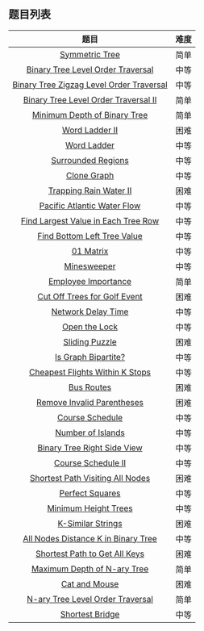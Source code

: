 ## 题目列表  
| 题目 | 难度 |  
|:---:|:---:|  
| [Symmetric Tree](symmetric-tree/question.md) | 简单 |   
| [Binary Tree Level Order Traversal](binary-tree-level-order-traversal/question.md) | 中等 |   
| [Binary Tree Zigzag Level Order Traversal](binary-tree-zigzag-level-order-traversal/question.md) | 中等 |   
| [Binary Tree Level Order Traversal II](binary-tree-level-order-traversal-ii/question.md) | 简单 |   
| [Minimum Depth of Binary Tree](minimum-depth-of-binary-tree/question.md) | 简单 |   
| [Word Ladder II](word-ladder-ii/question.md) | 困难 |   
| [Word Ladder](word-ladder/question.md) | 中等 |   
| [Surrounded Regions](surrounded-regions/question.md) | 中等 |   
| [Clone Graph](clone-graph/question.md) | 中等 |   
| [Trapping Rain Water II](trapping-rain-water-ii/question.md) | 困难 |   
| [Pacific Atlantic Water Flow](pacific-atlantic-water-flow/question.md) | 中等 |   
| [Find Largest Value in Each Tree Row](find-largest-value-in-each-tree-row/question.md) | 中等 |   
| [Find Bottom Left Tree Value](find-bottom-left-tree-value/question.md) | 中等 |   
| [01 Matrix](01-matrix/question.md) | 中等 |   
| [Minesweeper](minesweeper/question.md) | 中等 |   
| [Employee Importance](employee-importance/question.md) | 简单 |   
| [Cut Off Trees for Golf Event](cut-off-trees-for-golf-event/question.md) | 困难 |   
| [Network Delay Time](network-delay-time/question.md) | 中等 |   
| [Open the Lock](open-the-lock/question.md) | 中等 |   
| [Sliding Puzzle](sliding-puzzle/question.md) | 困难 |   
| [Is Graph Bipartite?](is-graph-bipartite/question.md) | 中等 |   
| [Cheapest Flights Within K Stops](cheapest-flights-within-k-stops/question.md) | 中等 |   
| [Bus Routes](bus-routes/question.md) | 困难 |   
| [Remove Invalid Parentheses](remove-invalid-parentheses/question.md) | 困难 |   
| [Course Schedule](course-schedule/question.md) | 中等 |   
| [Number of Islands](number-of-islands/question.md) | 中等 |   
| [Binary Tree Right Side View](binary-tree-right-side-view/question.md) | 中等 |   
| [Course Schedule II](course-schedule-ii/question.md) | 中等 |   
| [Shortest Path Visiting All Nodes](shortest-path-visiting-all-nodes/question.md) | 困难 |   
| [Perfect Squares](perfect-squares/question.md) | 中等 |   
| [Minimum Height Trees](minimum-height-trees/question.md) | 中等 |   
| [K-Similar Strings](k-similar-strings/question.md) | 困难 |   
| [All Nodes Distance K in Binary Tree](all-nodes-distance-k-in-binary-tree/question.md) | 中等 |   
| [Shortest Path to Get All Keys](shortest-path-to-get-all-keys/question.md) | 困难 |   
| [Maximum Depth of N-ary Tree](maximum-depth-of-n-ary-tree/question.md) | 简单 |   
| [Cat and Mouse](cat-and-mouse/question.md) | 困难 |   
| [N-ary Tree Level Order Traversal](n-ary-tree-level-order-traversal/question.md) | 简单 |   
| [Shortest Bridge](shortest-bridge/question.md) | 中等 |   
